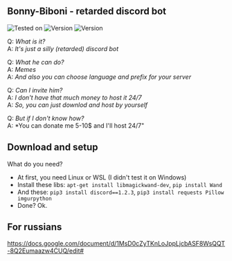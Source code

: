 ## Bonny-Biboni - retarded discord bot
![Tested on](https://img.shields.io/badge/tested%20on-python%203.7-blue])
![Version](https://img.shields.io/badge/discord-1.2.3-blue])
![Version](https://img.shields.io/badge/version-19200-orange])

Q: *What is it?*  
A: *It's just a silly (retarded) discord bot*  
        
Q: *What he can do?*    
A: *Memes*    
A: *And also you can choose language and prefix for your server*    
    
Q: *Can I invite him?*    
A: *I don't have that much money to host it 24/7*    
A: *So, you can just downlod and host by yourself*    
    
Q: *But if I don't know how?*    
A: *You can donate me 5-10$ and I'll host 24/7"    


## Download and setup

What do you need?
* At first, you need Linux or WSL (I didn't test it on Windows)  
* Install these libs: `apt-get install libmagickwand-dev`, `pip install Wand`
* And these: `pip3 install discord==1.2.3`, `pip3 install requests Pillow imgurpython`
* Done? Ok.

## For russians
https://docs.google.com/document/d/1MsD0cZyTKnLoJppLjcbASF8WsQQT-8Q2Eumaazw4CUQ/edit#
